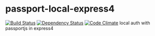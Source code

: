 # passport-local-express4
[![Build Status](https://travis-ci.org/devprashant/passport-local-express4.svg?branch=master)](https://travis-ci.org/devprashant/passport-local-express4)
[![Dependency Status](https://gemnasium.com/badges/github.com/devprashant/passport-local-express4.svg)](https://gemnasium.com/github.com/devprashant/passport-local-express4)
[![Code Climate](https://lima.codeclimate.com/github/devprashant/passport-local-express4/badges/gpa.svg)](https://lima.codeclimate.com/github/devprashant/passport-local-express4)
local auth with passportjs in express4 